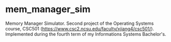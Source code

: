 # mem_manager_sim
Memory Manager Simulator. Second project of the Operating Systems course, CSC501 (https://www.csc2.ncsu.edu/faculty/xjiang4/csc501/). Implemented during the fourth term of my Informations Systems Bachelor's.
